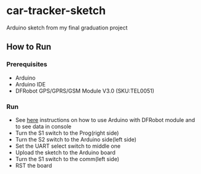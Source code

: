 # car-tracker-sketch
Arduino sketch from my final graduation project

## How to Run

### Prerequisites
* Arduino
* Arduino IDE
* DFRobot GPS/GPRS/GSM Module V3.0 (SKU:TEL0051)

### Run
* See [here](https://www.dfrobot.com/wiki/index.php/GPS/GPRS/GSM_Module_V3.0_(SKU:TEL0051)) instructions on how to use Arduino with DFRobot module and to see data in console
* Turn the S1 switch to the Prog(right side)
* Turn the S2 switch to the Arduino side(left side)
* Set the UART select switch to middle one
* Upload the sketch to the Arduino board
* Turn the S1 switch to the comm(left side)
* RST the board
